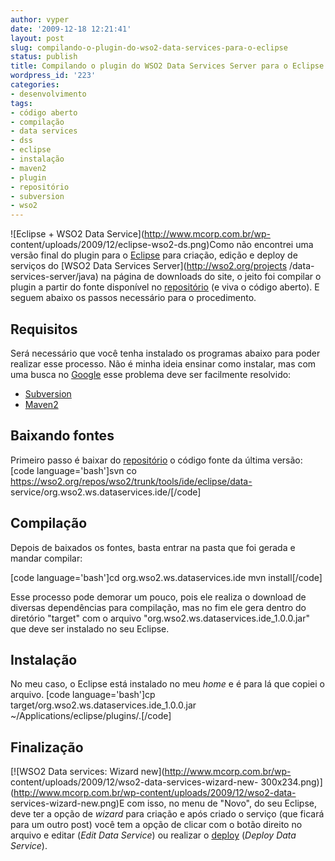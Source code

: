 ```yaml
---
author: vyper
date: '2009-12-18 12:21:41'
layout: post
slug: compilando-o-plugin-do-wso2-data-services-para-o-eclipse
status: publish
title: Compilando o plugin do WSO2 Data Services Server para o Eclipse
wordpress_id: '223'
categories:
- desenvolvimento
tags:
- código aberto
- compilação
- data services
- dss
- eclipse
- instalação
- maven2
- plugin
- repositório
- subversion
- wso2
---
```


![Eclipse + WSO2 Data Service](http://www.mcorp.com.br/wp-
content/uploads/2009/12/eclipse-wso2-ds.png)Como não encontrei uma versão
final do plugin para o [Eclipse](http://www.eclipse.org) para criação, edição
e deploy de serviços do [WSO2 Data Services Server](http://wso2.org/projects
/data-services-server/java) na página de downloads do site, o jeito foi
compilar o plugin a partir do fonte disponível no
[repositório](http://wso2.org/svn) (e viva o código aberto). E seguem abaixo
os passos necessário para o procedimento.

## Requisitos

Será necessário que você tenha instalado os programas abaixo para poder
realizar esse processo. Não é minha ideia ensinar como instalar, mas com uma
busca no [Google](http://www.google.com.br) esse problema deve ser facilmente
resolvido:

  * [Subversion](http://subversion.tigris.org/)
  * [Maven2](http://maven.apache.org/)

## Baixando fontes

Primeiro passo é baixar do [repositório](http://wso2.org/svn) o código fonte
da última versão: [code language='bash']svn co
https://wso2.org/repos/wso2/trunk/tools/ide/eclipse/data-
service/org.wso2.ws.dataservices.ide/[/code]

## Compilação

Depois de baixados os fontes, basta entrar na pasta que foi gerada e mandar
compilar:

[code language='bash']cd org.wso2.ws.dataservices.ide mvn install[/code]

Esse processo pode demorar um pouco, pois ele realiza o download de diversas
dependências para compilação, mas no fim ele gera dentro do diretório "target"
com o arquivo "org.wso2.ws.dataservices.ide_1.0.0.jar" que deve ser instalado
no seu Eclipse.

## Instalação

No meu caso, o Eclipse está instalado no meu _home_ e é para lá que copiei o
arquivo. [code language='bash']cp
target/org.wso2.ws.dataservices.ide_1.0.0.jar
~/Applications/eclipse/plugins/.[/code]

## Finalização

[![WSO2 Data services: Wizard new](http://www.mcorp.com.br/wp-
content/uploads/2009/12/wso2-data-services-wizard-new-
300x234.png)](http://www.mcorp.com.br/wp-content/uploads/2009/12/wso2-data-
services-wizard-new.png)E com isso, no menu de "Novo", do seu Eclipse, deve
ter a opção de _wizard_ para criação e após criado o serviço (que ficará para
um outro post) você tem a opção de clicar com o botão direito no arquivo e
editar (_Edit Data Service_) ou realizar o [deploy](/glossario/#Deploy)
(_Deploy Data Service_).

